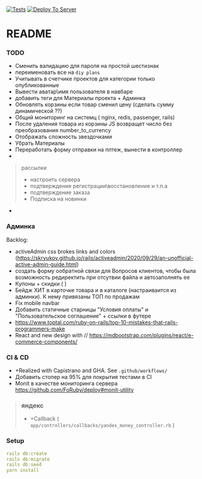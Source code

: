 [![Tests](https://github.com/sasha370/project_store/actions/workflows/ci.yml/badge.svg)](https://github.com/sasha370/project_store/actions/workflows/ci.yml) [![Deploy To Server](https://github.com/sasha370/project_store/actions/workflows/deploy.yml/badge.svg)](https://github.com/sasha370/project_store/actions/workflows/deploy.yml)

# README

### TODO
- Сменить валидацию для пароля на простой шестизнак
- переименовать все на `diy plans`
- Учитывать в счетчике проектов для категории только опубликованные 
- Вывести аватар\имя пользователя в навбаре
- добавить теги для Материалы проекта + Админка
- Обновлять корзины если товар сменил цену (сделать сумму динамической ??)
- Общий мониторинг на системц ( nginx, redis, passenger, rails)
- После удаления товара из корзины JS возвращет число без преобразования  number_to_currency
- Отображать сложность звездочками
- Убрать Материалы
- Переработать форму отправки на плтеж, вынести в контроллер
- 

> рассылки
> - настроить серверa
>- подтверждение регистрации\восстановление и т.п.a
>- подтверждение заказа
>- Подписка на новинки
- 

### Админка


Backlog: 
- activeAdmin css brokes links and colors  (https://skryukov.github.io/rails/activeadmin/2020/09/29/an-unofficial-active-admin-guide.html)
- создать форму ообратной связи для Вопросов клиентов, чтобы была возможность редиректить при отсутвии файла и автозаполнять ее
- Купоны + скидки ( )
- Бейдж ХИТ в карточке товара и в каталоге (настраиваится из админки).   К нему привязаны ТОП по продажам
- Fix mobile navbar
- Добавить статичные старницы "Условия оплаты" и "Пользовательское соглашение" + ссылки в футере
- https://www.toptal.com/ruby-on-rails/top-10-mistakes-that-rails-programmers-make
- React and new design with //  https://mdbootstrap.com/plugins/react/e-commerce-components/

### CI & CD
 - +Realized with Capistrano and GHA. See `.github/workflows/`
 - Добавить стопер на 95% для покрытия тестами в CI
 - Monit  в качестве мониторинга сервера https://github.com/FoRuby/deploy#monit-utility

> ### яндекс
> - +Callback  ( `app/controllers/callbacks/yandex_money_controller.rb` )

### Setup
```yaml
rails db:create
rails db:migrate
rails db:seed
yarn install
```


